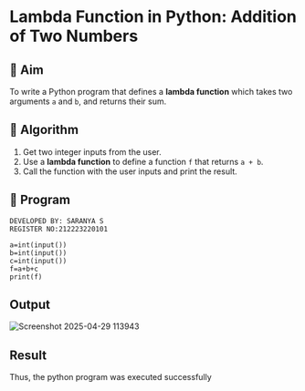 # Lambda Function in Python: Addition of Two Numbers

## 🎯 Aim
To write a Python program that defines a **lambda function** which takes two arguments `a` and `b`, and returns their sum.

## 🧠 Algorithm
1. Get two integer inputs from the user.
2. Use a **lambda function** to define a function `f` that returns `a + b`.
3. Call the function with the user inputs and print the result.

## 🧾 Program
```
DEVELOPED BY: SARANYA S
REGISTER NO:212223220101

a=int(input())
b=int(input())
c=int(input())
f=a+b+c
print(f)
```
## Output
![Screenshot 2025-04-29 113943](https://github.com/user-attachments/assets/0c04a3a2-3c57-4338-9ee6-23967b4d6284)
## Result
Thus, the python program was executed successfully
